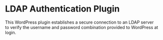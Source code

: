 LDAP Authentication Plugin
===================

This WordPress plugin establishes a secure connection to an LDAP server to verify the username and password combination provided to WordPress at login.
